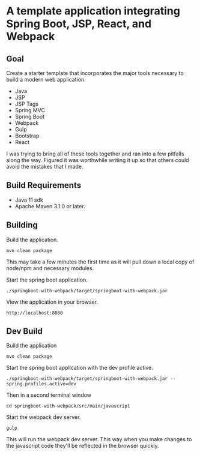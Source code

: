 # A template application integrating Spring Boot, JSP, React, and Webpack 

## Goal
Create a starter template that incorporates the major tools necessary to build a modern web application.
* Java
* JSP
* JSP Tags
* Spring MVC
* Spring Boot
* Webpack
* Gulp
* Bootstrap
* React
  
I was trying to bring all of these tools together and ran into a few pitfalls along the way. Figured it was worthwhile 
writing it up so that others could avoid the mistakes that I made. 

## Build Requirements
* Java 11 sdk
* Apache Maven 3.1.0 or later.

## Building
Build the application.
```
mvn clean package
```
This may take a few minutes the first time as it will pull down a local copy of node/npm and necessary modules.

Start the spring boot application.

```
./springboot-with-webpack/target/springboot-with-webpack.jar
```
View the application in your browser.
```
http://localhost:8080
```
## Dev Build
Build the application
```
mvn clean package
```
Start the spring boot application with the dev profile active.
```
./springboot-with-webpack/target/springboot-with-webpack.jar --spring.profiles.active=dev
```
Then in a second terminal window
```
cd springboot-with-webpack/src/main/javascript
```
Start the webpack dev server.
```
gulp
```
This will run the webpack dev server. This way when you make changes to the javascript code they'll be reflected in the browser quickly. 
